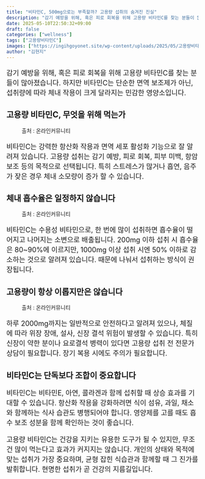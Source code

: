 ```yaml
---
title: "비타민C, 500mg으로는 부족할까? 고용량 섭취의 숨겨진 진실"
description: "감기 예방을 위해, 혹은 피로 회복을 위해 고용량 비타민C를 찾는 분들이 많아졌습니다. 하지만 비타민C는 단순한 면역 보조제가 아닌, 섭취량에 따라 체내 작용이 크게 달라지는 민감한 영양소입니다."
date: 2025-05-10T22:50:32+09:00
draft: false
categories: ["wellness"]
tags: ["고용량비타민C"]
images: ["https://ingihgoyonet.site/wp-content/uploads/2025/05/고용량비타민C-683x1024.jpg", "https://ingihgoyonet.site/wp-content/uploads/2025/05/비타민C효능-683x1024.jpg", "https://ingihgoyonet.site/wp-content/uploads/2025/05/비타민C-2-1024x683.jpg"]
author: "김현지"
---
```


<p style="font-size:18px">감기 예방을 위해, 혹은 피로 회복을 위해 고용량 비타민C를 찾는 분들이 많아졌습니다. 하지만 비타민C는 단순한 면역 보조제가 아닌, 섭취량에 따라 체내 작용이 크게 달라지는 민감한 영양소입니다.</p> <h2 >고용량 비타민C, 무엇을 위해 먹는가</h2> <figure ><img src="https://ingihgoyonet.site/wp-content/uploads/2025/05/고용량비타민C-683x1024.jpg" alt="" style="aspect-ratio:16/9;object-fit:cover"/><figcaption >출처 : 온라인커뮤니티</figcaption></figure> <p style="font-size:18px">비타민C는 강력한 항산화 작용과 면역 세포 활성화 기능으로 잘 알려져 있습니다. 고용량 섭취는 감기 예방, 피로 회복, 피부 미백, 항암 보조 등의 목적으로 선택됩니다. 특히 스트레스가 많거나 흡연, 음주가 잦은 경우 체내 소모량이 증가 할 수 있습니다.</p> <h2 >체내 흡수율은 일정하지 않습니다</h2> <figure ><img src="https://ingihgoyonet.site/wp-content/uploads/2025/05/비타민C효능-683x1024.jpg" alt="" style="aspect-ratio:16/9;object-fit:cover"/><figcaption >출처 : 온라인커뮤니티</figcaption></figure> <p style="font-size:18px">비타민C는 수용성 비타민으로, 한 번에 많이 섭취하면 흡수율이 떨어지고 나머지는 소변으로 배출됩니다. 200mg 이하 섭취 시 흡수율은 80~90%에 이르지만, 1000mg 이상 섭취 시엔 50% 이하로 감소하는 것으로 알려져 있습니다. 때문에 나눠서 섭취하는 방식이 권장됩니다.</p> <h2 >고용량이 항상 이롭지만은 않습니다</h2> <figure ><img src="https://ingihgoyonet.site/wp-content/uploads/2025/05/비타민C-2-1024x683.jpg" alt="" style="aspect-ratio:16/9;object-fit:cover"/><figcaption >출처 : 온라인커뮤니티</figcaption></figure> <p style="font-size:18px">하루 2000mg까지는 일반적으로 안전하다고 알려져 있으나, 체질에 따라 위장 장애, 설사, 신장 결석 위험이 발생할 수 있습니다. 특히 신장이 약한 분이나 요로결석 병력이 있다면 고용량 섭취 전 전문가 상담이 필요합니다. 장기 복용 시에도 주의가 필요합니다.</p> <h2 >비타민C는 단독보다 조합이 중요합니다</h2> <p style="font-size:18px">비타민C는 비타민E, 아연, 콜라겐과 함께 섭취할 때 상승 효과를 기대할 수 있습니다. 항산화 작용을 강화하려면 식이 섬유, 과일, 채소와 함께하는 식사 습관도 병행되어야 합니다. 영양제를 고를 때도 흡수 보조 성분을 함께 확인하는 것이 좋습니다.</p> <p style="font-size:18px">고용량 비타민C는 건강을 지키는 유용한 도구가 될 수 있지만, 무조건 많이 먹는다고 효과가 커지지는 않습니다. 개인의 상태와 목적에 맞는 섭취가 가장 중요하며, 균형 잡힌 식습관과 함께할 때 그 진가를 발휘합니다. 현명한 섭취가 곧 건강의 지름길입니다.</p>
